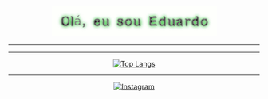 <div align="center">

<!-- Texto Animado -->
<img src="cooltext478830476046430.gif" alt="Meu Texto Animado">

---




---
<!-- Gráfico de Linguagens -->
[![Top Langs](https://github-readme-stats.vercel.app/api/top-langs/?username=Eduardovass04&layout=compact&langs_count=10&theme=radical)](https://github.com/anuraghazra/github-readme-stats)

---

<!-- Botão Instagram -->
[![Instagram](https://img.shields.io/badge/-Instagram-%23E4405F.svg?style=for-the-badge&logo=Instagram&logoColor=white)](https://www.instagram.com/eduardovasconcelos04)

</div>
